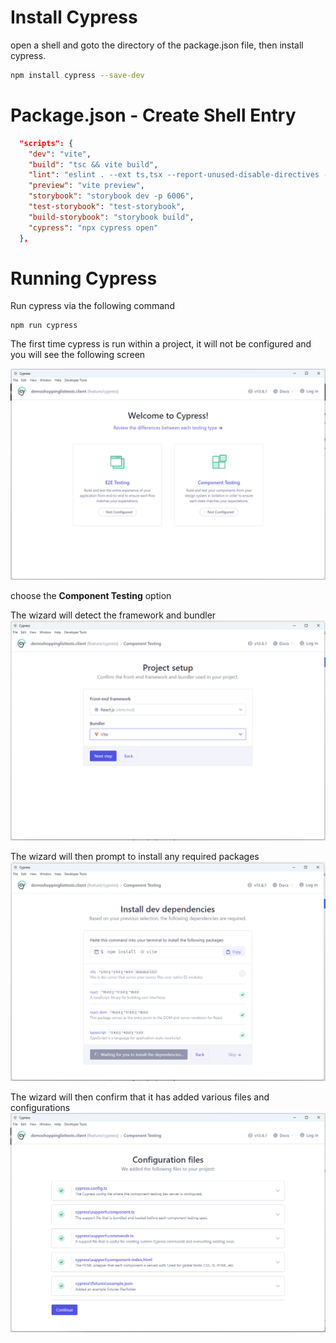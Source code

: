 # Install Cypress

open a shell and goto the directory of the package.json file, then install cypress.

```bash
npm install cypress --save-dev
```

# Package.json - Create Shell Entry

```json
  "scripts": {
    "dev": "vite",
    "build": "tsc && vite build",
    "lint": "eslint . --ext ts,tsx --report-unused-disable-directives --max-warnings 0",
    "preview": "vite preview",
    "storybook": "storybook dev -p 6006",
    "test-storybook": "test-storybook",
    "build-storybook": "storybook build",
    "cypress": "npx cypress open"
  },
```

# Running Cypress

Run cypress via the following command

```
npm run cypress
```

The first time cypress is run within a project, it will not be configured and you will see the following screen

![Example Stories](./images/cypress-not-configured.png)

choose the **Component Testing** option

The wizard will detect the framework and bundler
![Example Stories](./images/cypress-settings-01.png)

The wizard will then prompt to install any required packages
![Example Stories](./images/cypress-bundle-prompt.png)

The wizard will then confirm that it has added various files and configurations
![Example Stories](./images/cypress-configuration-added.png)

